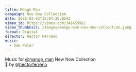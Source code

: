 ```yaml
---
title: Mango Man
campaign: New Now Collection
date: 2022-02-02T18:04:26.854Z
vimeo_id: https://vimeo.com/341455902
video_thumbnail: /images/mango-man-new-now-collection.jpeg
format: Digital
director: Héctor Ferreño
music:
  - Sau Poler
---
```

Music for [@mango_man](https://www.instagram.com/mango_man/) New Now Collection\
🎥 by [@hectorferreno](https://www.instagram.com/hectorferreno/)